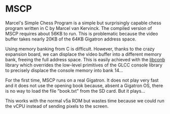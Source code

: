 # MSCP

Marcel's Simple Chess Program is a simple but surprisingly capable
chess program written in C by Marcel van Kervinck. The compiled
version of MSCP requires about 56KB to run. This is problematic
because the video buffer takes nearly 20KB of the 64KB Gigatron
address space.

Using memory banking from C is difficult. However, thanks to the crazy
expansion board, we can displace the video buffer into a different
memory bank, freeing the full address space.  This is easily achieved
with the [libconb](../../glcc/libconb) library which overrides the
low-level primitives of the GLCC console library to precisely displace
the console memory into bank 14...

For the first time, MSCP runs on a real Gigatron. It does not play
very fast and it does not use the opening book because, absent a
Gigatron OS, there is no way to load the file "book.txt" from the SD
card. But it plays...

This works with the normal v5a ROM but wastes time because
we could run the vCPU instead of sending pixels to the screen.
